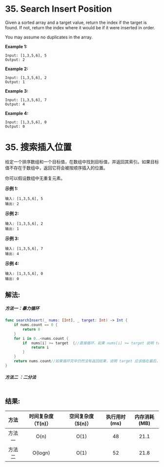 
# 35. Search Insert Position
Given a sorted array and a target value, return the index if the target is found. If not, return the index where it would be if it were inserted in order.

You may assume no duplicates in the array.

**Example 1:**
```
Input: [1,3,5,6], 5
Output: 2
```
**Example 2:**
```
Input: [1,3,5,6], 2
Output: 1
```
**Example 3:**
```
Input: [1,3,5,6], 7
Output: 4
```
**Example 4:**
```
Input: [1,3,5,6], 0
Output: 0
```
# 35. 搜索插入位置
给定一个排序数组和一个目标值，在数组中找到目标值，并返回其索引。如果目标值不存在于数组中，返回它将会被按顺序插入的位置。

你可以假设数组中无重复元素。

**示例 1:**
```
输入: [1,3,5,6], 5
输出: 2
```
**示例 2:**
```
输入: [1,3,5,6], 2
输出: 1
```
**示例 3:**
```
输入: [1,3,5,6], 7
输出: 4
```
**示例 4:**
```
输入: [1,3,5,6], 0
输出: 0
```
## 解法:
##### 方法一：暴力循环
```swift
func searchInsert(_ nums: [Int], _ target: Int) -> Int {
    if nums.count == 0 {
        return 0
    }
    for i in 0..<nums.count {
        if  nums[i] >= target  {//直接循环，如果 nums[i] >= target 说明 target 就在应该在 i 这个位置，直接返回 i
            return i
        }
    }
    return nums.count//如果循环完毕仍然没有返回结果，说明 target 应该插在最后，对应的 index 就是 nums.count
}
```
##### 方法二 ：二分法
```swift

```

## 结果:
| 方法 | 时间复杂度（T(n)） | 空间复杂度（S(n)） | 执行用时(ms) | 内存消耗(MB) |
|:-------:|:-------:|:-------:|:-------:|:-------:|
| 方法一 | O(n) | O(1) |  48  | 21.1 |
| 方法二 | O(logn) | O(1) |  52  | 21.8 |
